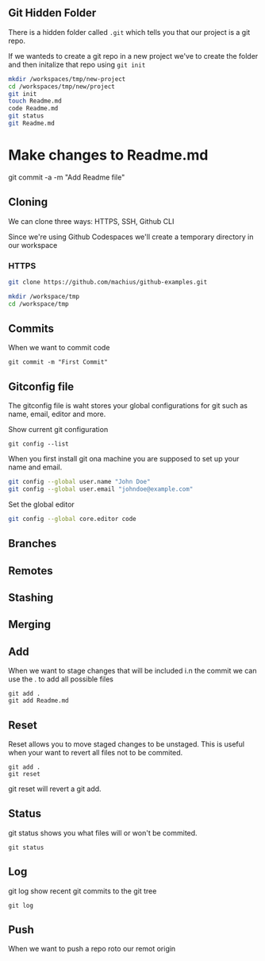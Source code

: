 ## Git Hidden Folder

There is a hidden folder called `.git` which tells you that our project is a git repo.

If we wanteds to create a git repo in a new project we've to create the folder and then initalize that repo using `git init`

```sh
mkdir /workspaces/tmp/new-project
cd /workspaces/tmp/new/project
git init
touch Readme.md
code Readme.md
git status
git Readme.md
```

# Make changes to Readme.md

git commit -a -m "Add Readme file"

## Cloning

We can clone three ways: HTTPS, SSH, Github CLI

Since we're using Github Codespaces we'll create a temporary directory in our workspace

### HTTPS

```sh
git clone https://github.com/machius/github-examples.git
```

```sh
mkdir /workspace/tmp
cd /workspace/tmp
```

## Commits

When we want to commit code

```
git commit -m "First Commit"
```

## Gitconfig file

The gitconfig file is waht stores your global configurations for git such as name, email, editor and more.

Show current git configuration

```
git config --list
```

When you first install git ona machine you are supposed to set up your name and email.

```sh
git config --global user.name "John Doe"
git config --global user.email "johndoe@example.com"
```

Set the global editor

```sh
git config --global core.editor code
```

## Branches

## Remotes

## Stashing

## Merging

## Add

When we want to stage changes that will be included i.n the commit we can use the . to add all possible files

```
git add .
git add Readme.md
```

## Reset

Reset allows you to move staged changes to be unstaged.
This is useful when your want to revert all files not to be commited.

```
git add .
git reset
```

git reset will revert a git add.

## Status

git status shows you what files will or won't be commited.

```
git status
```

## Log

git log show recent git commits to the git tree

```
git log
```

## Push

When we want to push a repo roto our remot origin
